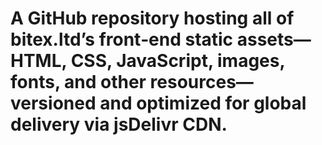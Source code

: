 # A GitHub repository hosting all of bitex.ltd’s front‐end static assets—HTML, CSS, JavaScript, images, fonts, and other resources—versioned and optimized for global delivery via jsDelivr CDN.
